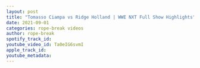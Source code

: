 ```yaml
---
layout: post
title: "Tomasso Ciampa vs Ridge Holland | WWE NXT Full Show Highlights"
date: 2021-09-01
categories: rope-break videos
author: rope-break
spotify_track_id: 
youtube_video_id: Ta0eIG6svmI
apple_track_id: 
youtube_metadata: 
---
```

